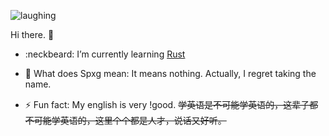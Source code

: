 ![laughing](https://i.loli.net/2020/07/17/yBfQqVwGg3u9aUc.gif)

Hi there. 👋

- :neckbeard: I’m currently learning [Rust](https://github.com/rust-lang/rust)

- 💬 What does Spxg mean: It means nothing. Actually, I regret taking the name.
- ⚡ Fun fact: My english is very !good. ~~学英语是不可能学英语的，这辈子都不可能学英语的，这里个个都是人才，说话又好听。~~
